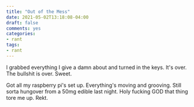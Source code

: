 ```yaml
---
title: "Out of the Mess"
date: 2021-05-02T13:18:08-04:00
draft: false
comments: yes
categories:
- rant
tags:
- rant
---
```


I grabbed everything I give a damn about and turned in the keys. It's over. The bullshit is over. Sweet.

Got all my raspberry pi's set up. Everything's moving and grooving. Still sorta hungover from a 50mg edible last night. Holy fucking GOD that thing tore me up. Rekt.
